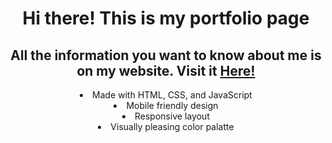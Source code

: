 <h1 align="center">Hi there! This is my portfolio page</h1>
<h2 align="center">All the information you want to know about me is on my website. Visit it <a href="">Here!</a></h2>
<div align="center">
  <li>Made with HTML, CSS, and JavaScript</li>
  <li>Mobile friendly design</li>
  <li>Responsive layout</li>
  <li>Visually pleasing color palatte</li>
</div>

